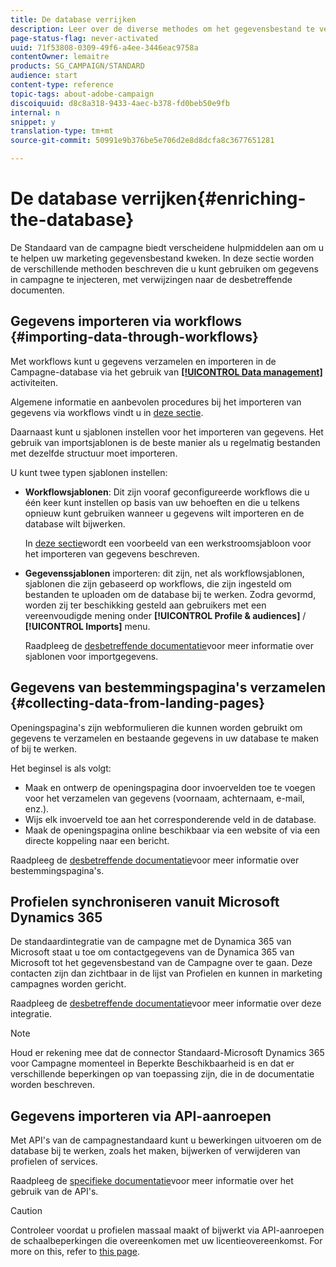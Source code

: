 ```yaml
---
title: De database verrijken
description: Leer over de diverse methodes om het gegevensbestand te verrijken.
page-status-flag: never-activated
uuid: 71f53808-0309-49f6-a4ee-3446eac9758a
contentOwner: lemaitre
products: SG_CAMPAIGN/STANDARD
audience: start
content-type: reference
topic-tags: about-adobe-campaign
discoiquuid: d8c8a318-9433-4aec-b378-fd0beb50e9fb
internal: n
snippet: y
translation-type: tm+mt
source-git-commit: 50991e9b376be5e706d2e8d8dcfa8c3677651281

---
```



# De database verrijken{#enriching-the-database}

De Standaard van de campagne biedt verscheidene hulpmiddelen aan om u te helpen uw marketing gegevensbestand kweken. In deze sectie worden de verschillende methoden beschreven die u kunt gebruiken om gegevens in campagne te injecteren, met verwijzingen naar de desbetreffende documenten.

## Gegevens importeren via workflows {#importing-data-through-workflows}

Met workflows kunt u gegevens verzamelen en importeren in de Campagne-database via het gebruik van [**[!UICONTROL Data management]**](../../automating/using/about-data-management-activities.md) activiteiten.

Algemene informatie en aanbevolen procedures bij het importeren van gegevens via workflows vindt u in [deze sectie](../../automating/using/importing-data.md).

Daarnaast kunt u sjablonen instellen voor het importeren van gegevens. Het gebruik van importsjablonen is de beste manier als u regelmatig bestanden met dezelfde structuur moet importeren.

U kunt twee typen sjablonen instellen:

* **Workflowsjablonen**: Dit zijn vooraf geconfigureerde workflows die u één keer kunt instellen op basis van uw behoeften en die u telkens opnieuw kunt gebruiken wanneer u gegevens wilt importeren en de database wilt bijwerken.

   In [deze sectie](../../automating/using/importing-data.md#example--import-workflow-template)wordt een voorbeeld van een werkstroomsjabloon voor het importeren van gegevens beschreven.

* **Gegevenssjablonen** importeren: dit zijn, net als workflowsjablonen, sjablonen die zijn gebaseerd op workflows, die zijn ingesteld om bestanden te uploaden om de database bij te werken. Zodra gevormd, worden zij ter beschikking gesteld aan gebruikers met een vereenvoudigde mening onder **[!UICONTROL Profile & audiences]** / **[!UICONTROL Imports]** menu.

   Raadpleeg de [desbetreffende documentatie](../../automating/using/importing-data-with-import-templates.md)voor meer informatie over sjablonen voor importgegevens.

## Gegevens van bestemmingspagina&#39;s verzamelen {#collecting-data-from-landing-pages}

Openingspagina&#39;s zijn webformulieren die kunnen worden gebruikt om gegevens te verzamelen en bestaande gegevens in uw database te maken of bij te werken.

Het beginsel is als volgt:

* Maak en ontwerp de openingspagina door invoervelden toe te voegen voor het verzamelen van gegevens (voornaam, achternaam, e-mail, enz.).
* Wijs elk invoerveld toe aan het corresponderende veld in de database.
* Maak de openingspagina online beschikbaar via een website of via een directe koppeling naar een bericht.

Raadpleeg de [desbetreffende documentatie](../../channels/using/getting-started-with-landing-pages.md)voor meer informatie over bestemmingspagina&#39;s.

## Profielen synchroniseren vanuit Microsoft Dynamics 365

De standaardintegratie van de campagne met de Dynamica 365 van Microsoft staat u toe om contactgegevens van de Dynamica 365 van Microsoft tot het gegevensbestand van de Campagne over te gaan.
Deze contacten zijn dan zichtbaar in de lijst van Profielen en kunnen in marketing campagnes worden gericht.

Raadpleeg de [desbetreffende documentatie](../../integrating/using/working-with-campaign-standard-and-microsoft-dynamics-365.md)voor meer informatie over deze integratie.

>[!NOTE]
>
>Houd er rekening mee dat de connector Standaard-Microsoft Dynamics 365 voor Campagne momenteel in Beperkte Beschikbaarheid is en dat er verschillende beperkingen op van toepassing zijn, die in de documentatie worden beschreven.

## Gegevens importeren via API-aanroepen

Met API&#39;s van de campagnestandaard kunt u bewerkingen uitvoeren om de database bij te werken, zoals het maken, bijwerken of verwijderen van profielen of services.

Raadpleeg de [specifieke documentatie](../../api/using/about-campaign-standard-apis.md)voor meer informatie over het gebruik van de API&#39;s.

>[!CAUTION]
>
>Controleer voordat u profielen massaal maakt of bijwerkt via API-aanroepen de schaalbeperkingen die overeenkomen met uw licentieovereenkomst. For more on this, refer to [this page](https://helpx.adobe.com/legal/product-descriptions/campaign-standard.html#ITInfrastructureResourcesbyActiveProfilesTiers).
